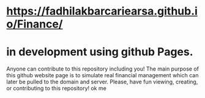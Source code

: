 # https://fadhilakbarcariearsa.github.io/Finance/
# in development using github Pages.
Anyone can contribute to this repository including you!
The main purpose of this github website page is to simulate real financial management which can later be pulled to the domain and server.
Please, have fun viewing, creating, or contributing to this repository! 
ok me